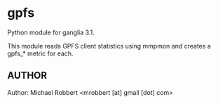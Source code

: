 gpfs
========

Python module for ganglia 3.1.

This module reads GPFS client statistics using mmpmon and
creates a gpfs_* metric for each. 

## AUTHOR

Author: Michael Robbert &lt;mrobbert [at] gmail [dot] com&gt;
